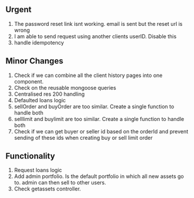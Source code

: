 ## Urgent

1. The password reset link isnt working. email is sent but the reset url is wrong
2. I am able to send request using another clients userID. Disable this
3. handle idempotency

## Minor Changes

1. Check if we can combine all the client history pages into one component.
2. Check on the reusable mongoose queries
3. Centralised res 200 handling
4. Defaulted loans logic
5. sellOrder and buyOrder are too similar. Create a single function to handle both
6. selllimit and buylimit are too similar. Create a single function to handle both
7. Check if we can get buyer or seller id based on the orderId and prevent sending of these ids when creating buy or sell limit order

## Functionality

1. Request loans logic
2. Add admin portfolio. Is the default portfolio in which all new assets go to. admin can then sell to other users.
3. Check getassets controller.
